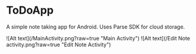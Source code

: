 # ToDoApp
A simple note taking app for Android.  Uses Parse SDK for cloud storage.  

![Alt text](<master>/MainActivity.png?raw=true "Main Activity")
![Alt text](<master>/Edit Note activity.png?raw=true "Edit Note Activity")
